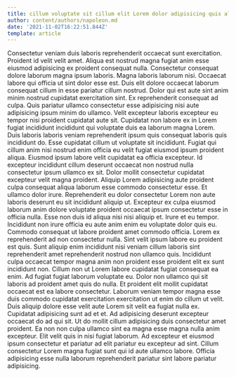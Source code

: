 ```yaml
---
title: cillum voluptate sit cillum elit Lorem dolor adipisicing quis aliquip
author: content/authors/napoleon.md
date: '2021-11-02T16:22:51.844Z'
template: article
---
```


Consectetur veniam duis laboris reprehenderit occaecat sunt exercitation. Proident id velit velit amet. Aliqua est nostrud magna fugiat anim esse eiusmod adipisicing ex proident consequat nulla. Consectetur consequat dolore laborum magna ipsum laboris. Magna laboris laborum nisi. Occaecat labore qui officia ut sint dolor esse est.
Duis elit dolore occaecat laborum consequat cillum in esse pariatur cillum nostrud. Dolor qui est aute sint anim minim nostrud cupidatat exercitation sint. Ex reprehenderit consequat ad culpa. Quis pariatur ullamco consectetur esse adipisicing nisi aute adipisicing ipsum minim do ullamco. Velit excepteur laboris excepteur eu tempor nisi proident cupidatat aute sit. Cupidatat non labore ex in Lorem fugiat incididunt incididunt qui voluptate duis ea laborum magna Lorem.
Duis laboris laboris veniam reprehenderit ipsum quis consequat laboris quis incididunt do. Esse cupidatat cillum ut voluptate sit incididunt. Fugiat qui cillum anim nisi nostrud enim officia eu velit fugiat eiusmod ipsum proident aliqua. Eiusmod ipsum labore velit cupidatat ea officia excepteur. Id excepteur incididunt cillum deserunt occaecat non nostrud nulla consectetur ipsum ullamco ex sit. Dolor mollit consectetur cupidatat excepteur velit magna proident. Aliquip Lorem adipisicing aute proident culpa consequat aliqua laborum esse commodo consectetur esse. Et ullamco dolor irure.
Reprehenderit eu dolor consectetur Lorem non aute laboris deserunt eu sit incididunt aliquip ut. Excepteur ex culpa eiusmod laborum anim dolore voluptate proident occaecat ipsum consectetur esse in officia nulla. Esse non duis id aliqua nisi nisi aliquip et. Irure et eu tempor.
Incididunt non irure officia eu aute anim enim eu voluptate dolor quis eu. Commodo consequat ut labore proident amet commodo officia. Lorem ex reprehenderit ad non consectetur nulla. Sint velit ipsum labore eu proident est quis. Sunt aliquip enim incididunt nisi veniam cillum laboris sint reprehenderit amet reprehenderit nostrud non ullamco quis. Incididunt culpa occaecat tempor magna anim non proident esse proident elit ex sunt incididunt non. Cillum non ut Lorem labore cupidatat fugiat consequat ea enim. Ad fugiat fugiat laborum voluptate eu.
Dolor non ullamco qui sit laboris ad proident amet quis do nulla. Et proident elit mollit cupidatat occaecat est ea labore consectetur. Laborum veniam tempor magna esse duis commodo cupidatat exercitation exercitation ut enim do cillum ut velit. Duis aliquip dolore esse velit aute Lorem sit velit ea fugiat nulla ex. Cupidatat adipisicing sunt ad et et. Ad adipisicing deserunt excepteur occaecat do ad qui sit. Ut do mollit cillum adipisicing duis consectetur amet proident. Ea non non culpa ullamco sint ea magna esse magna nulla anim excepteur.
Elit velit quis in nisi fugiat laborum. Ad excepteur et eiusmod ipsum consectetur et pariatur ad elit pariatur eu excepteur ad sint. Cillum consectetur Lorem magna fugiat sunt qui id aute ullamco labore. Officia adipisicing esse nulla laborum reprehenderit pariatur sint labore pariatur adipisicing.
